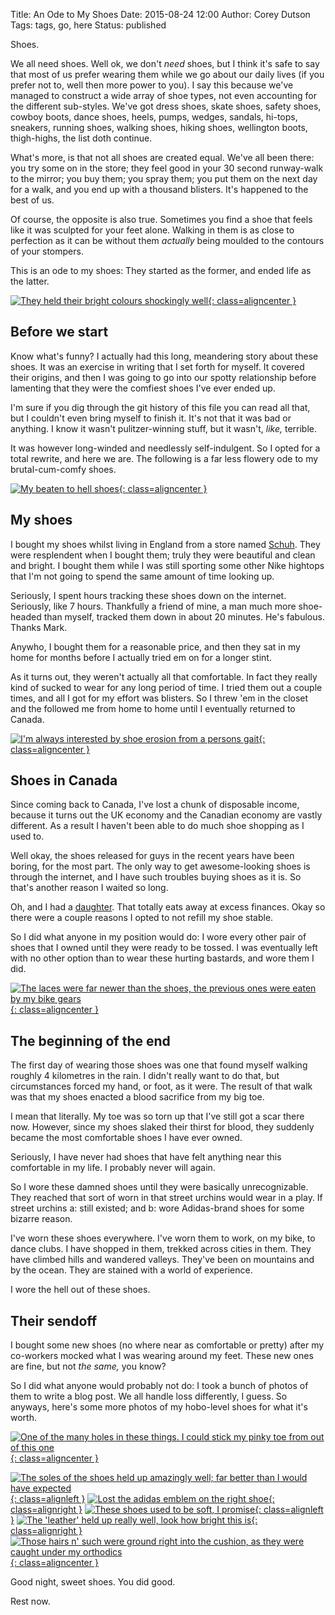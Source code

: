 Title: An Ode to My Shoes
Date: 2015-08-24 12:00
Author: Corey Dutson
Tags: tags, go, here
Status: published

Shoes.

We all need shoes. Well ok, we don't _need_ shoes, but I think it's safe to say that most of us prefer wearing them while we go about our daily lives (if you prefer not to, well then more power to you). I say this because we've managed to construct a wide array of shoe types, not even accounting for the different sub-styles. We've got dress shoes, skate shoes, safety shoes, cowboy boots, dance shoes, heels, pumps, wedges, sandals, hi-tops, sneakers, running shoes, walking shoes, hiking shoes, wellington boots, thigh-highs, the list doth continue.

What's more, is that not all shoes are created equal. We've all been there: you try some on in the store; they feel good in your 30 second runway-walk to the mirror; you buy them; you spray them; you put them on the next day for a walk, and you end up with a thousand blisters. It's happened to the best of us.

Of course, the opposite is also true. Sometimes you find a shoe that feels like it was sculpted for your feet alone. Walking in them is as close to perfection as it can be without them _actually_ being moulded to the contours of your stompers.

This is an ode to my shoes: They started as the former, and ended life as the latter.

<!-- PELICAN_END_SUMMARY -->

[![They held their bright colours shockingly well]({filename}../../images/an-ode-to-my-shoes/right-tongue.jpg){: class=aligncenter }]({filename}../../images/an-ode-to-my-shoes/right-tongue.jpg)

## Before we start

Know what's funny? I actually had this long, meandering story about these shoes. It was an exercise in writing that I set forth for myself. It covered their origins, and then I was going to go into our spotty relationship before lamenting that they were the comfiest shoes I've ever ended up.

I'm sure if you dig through the git history of this file you can read all that, but I couldn't even bring myself to finish it. It's not that it was bad or anything. I know it wasn't pulitzer-winning stuff, but it wasn't, _like,_ terrible.

It was however long-winded and needlessly self-indulgent. So I opted for a total rewrite, and here we are. The following is a far less flowery ode to my brutal-cum-comfy shoes.

[![My beaten to hell shoes]({filename}../../images/an-ode-to-my-shoes/straight-on.jpg){: class=aligncenter }]({filename}../../images/an-ode-to-my-shoes/straight-on.jpg)

## My shoes

I bought my shoes whilst living in England from a store named [Schuh](http://tribulant.net/shoppingcart/product/mens-adidas-culver-mid-trainers/). They were resplendent when I bought them; truly they were beautiful and clean and bright. I bought them while I was still sporting some other Nike hightops that I'm not going to spend the same amount of time looking up.

Seriously, I spent hours tracking these shoes down on the internet. Seriously, like 7 hours. Thankfully a friend of mine, a man much more shoe-headed than myself, tracked them down in about 20 minutes. He's fabulous. Thanks Mark.

Anywho, I bought them for a reasonable price, and then they sat in my home for months before I actually tried em on for a longer stint.

As it turns out, they weren't actually all that comfortable. In fact they really kind of sucked to wear for any long period of time. I tried them out a couple times, and all I got for my effort was blisters. So I threw 'em in the closet and the followed me from home to home until I eventually returned to Canada.

[![I'm always interested by shoe erosion from a persons gait]({filename}../../images/an-ode-to-my-shoes/left-heel.jpg){: class=aligncenter }]({filename}../../images/an-ode-to-my-shoes/left-heel.jpg)

## Shoes in Canada

Since coming back to Canada, I've lost a chunk of disposable income, because it turns out the UK economy and the Canadian economy are vastly different. As a result I haven't been able to do much shoe shopping as I used to.

Well okay, the shoes released for guys in the recent years have been boring, for the most part. The only way to get awesome-looking shoes is through the internet, and I have such troubles buying shoes as it is. So that's another reason I waited so long.

Oh, and I had a [daughter]({filename}../Personal/parenting-is-hard.md). That totally eats away at excess finances. Okay so there were a couple reasons I opted to not refill my shoe stable.

So I did what anyone in my position would do: I wore every other pair of shoes that I owned until they were ready to be tossed. I was eventually left with no other option than to wear these hurting bastards, and wore them I did.

[![The laces were far newer than the shoes, the previous ones were eaten by my bike gears]({filename}../../images/an-ode-to-my-shoes/right-base.jpg){: class=aligncenter }]({filename}../../images/an-ode-to-my-shoes/right-base.jpg)

## The beginning of the end

The first day of wearing those shoes was one that found myself walking roughly 4 kilometres in the rain. I didn't really want to do that, but circumstances forced my hand, or foot, as it were. The result of that walk was that my shoes enacted a blood sacrifice from my big toe.

I mean that literally. My toe was so torn up that I've still got a scar there now. However, since my shoes slaked their thirst for blood, they suddenly became the most comfortable shoes I have ever owned. 

Seriously, I have never had shoes that have felt anything near this comfortable in my life. I probably never will again.

So I wore these damned shoes until they were basically unrecognizable. They reached that sort of worn in that street urchins would wear in a play. If street urchins a: still existed; and b: wore Adidas-brand shoes for some bizarre reason. 

I've worn these shoes everywhere. I've worn them to work, on my bike, to dance clubs. I have shopped in them, trekked across cities in them. They have climbed hills and wandered valleys. They've been on mountains and by the ocean. They are stained with a world of experience.

I wore the hell out of these shoes.
	
## Their sendoff

I bought some new shoes (no where near as comfortable or pretty) after my co-workers mocked what I was wearing around my feet. These new ones are fine, but not _the same,_ you know? 

So I did what anyone would probably not do: I took a bunch of photos of them to write a blog post. We all handle loss differently, I guess. So anyways, here's some more photos of my hobo-level shoes for what it's worth.

[![One of the many holes in these things. I could stick my pinky toe from out of this one]({filename}../../images/an-ode-to-my-shoes/left-close-up.jpg){: class=aligncenter }]({filename}../../images/an-ode-to-my-shoes/left-close-up.jpg)

[![The soles of the shoes held up amazingly well; far better than I would have expected]({filename}../../images/an-ode-to-my-shoes/soles.jpg){: class=alignleft }]({filename}../../images/an-ode-to-my-shoes/soles.jpg)
[![Lost the adidas emblem on the right shoe]({filename}../../images/an-ode-to-my-shoes/right-heel.jpg){: class=alignright }]({filename}../../images/an-ode-to-my-shoes/right-heel.jpg)
[![These shoes used to be soft, I promise]({filename}../../images/an-ode-to-my-shoes/right-close-up.jpg){: class=alignleft }]({filename}../../images/an-ode-to-my-shoes/right-close-up.jpg)
[![The 'leather' held up really well, look how bright this is]({filename}../../images/an-ode-to-my-shoes/right-stripes.jpg){: class=alignright }]({filename}../../images/an-ode-to-my-shoes/right-stripes.jpg)
[![Those hairs n' such were ground right into the cushion, as they were caught under my orthodics]({filename}../../images/an-ode-to-my-shoes/top-down.jpg){: class=aligncenter }]({filename}../../images/an-ode-to-my-shoes/top-down.jpg)

Good night, sweet shoes. You did good. 

Rest now.
